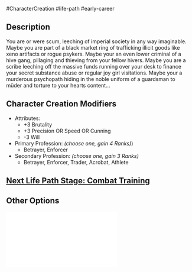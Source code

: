 #CharacterCreation #life-path #early-career 
## Description
You are or were scum, leeching of imperial society in any way imaginable. Maybe you are part of a black market ring of trafficking illicit goods like xeno artifacts or rogue psykers. Maybe your an even lower criminal of a hive gang, pillaging and thieving from your fellow hivers. Maybe you are a scribe leeching off the massive funds running over your desk to finance your secret substance abuse or regular joy girl visitations. Maybe your a murderous psychopath hiding in the noble uniform of a guardsman to müder and torture to your hearts content...

## Character Creation Modifiers
- Attributes:
	- +3 Brutality 
	- +3 Precision OR Speed OR Cunning 
	- -3 Will
- Primary Profession: _(choose one, gain 4 Ranks)_)
	- Betrayer, Enforcer 
- Secondary Profession: _(choose one, gain 3 Ranks)_
	- Betrayer, Enforcer, Trader, Acrobat, Athlete 
## [Next Life Path Stage: Combat Training](</LifePath/CombatTraining/Combat Training.md>)

## Other Options
![](</LifePath/EarlyCareer/List of Early Careers.md>)
